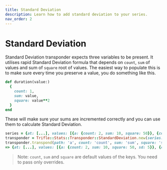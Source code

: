 ```yaml
---
title: Standard Deviation
description: Learn how to add standard deviation to your series.
nav_order: 2
---
```


# Standard Deviation

Standard Deviation transponder expects three variables to be present. It utilises rapid Standard Deviation formula that depends on `count`, `sum` of values and sum of `square` root of values. The easiest way to populate this is to make sure every time you preserve a value, you do something like this.

```ruby
def duration(value:)
  {
    count: 1,
    sum: value,
    square: value**2
  }
end
```

These will make sure your sums are incremented correctly and you can use them to calculate Standard Deviation.

```ruby
series = {at: [...], values: [{a: {count: 2, sum: 10, square: 50}}, {count: 3, sum: 21, square: 147}]}
transponder = Trifle::Stats::Transponder::StandardDeviation.new(series: series)
transponder.transpond(path: 'a', count: 'count', sum: 'sum', square: 'square')
=> {at: [...], values: [{a: {count: 2, sum: 10, square: 50, sd: 5}}, {count: 3, sum: 21, square: 147, sd: 7}]}
```

> Note: `count`, `sum` and `square` are default values of the keys. You need to pass only overrides.

